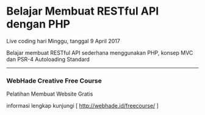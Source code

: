 # Belajar Membuat RESTful API dengan PHP

Live coding hari Minggu, tanggal 9 April 2017

Belajar membuat RESTful API sederhana menggunakan PHP, konsep MVC dan PSR-4 Autoloading Standard

___

### WebHade Creative Free Course

Pelatihan Membuat Website Gratis

informasi lengkap kunjungi [ http://webhade.id/freecourse/ ]